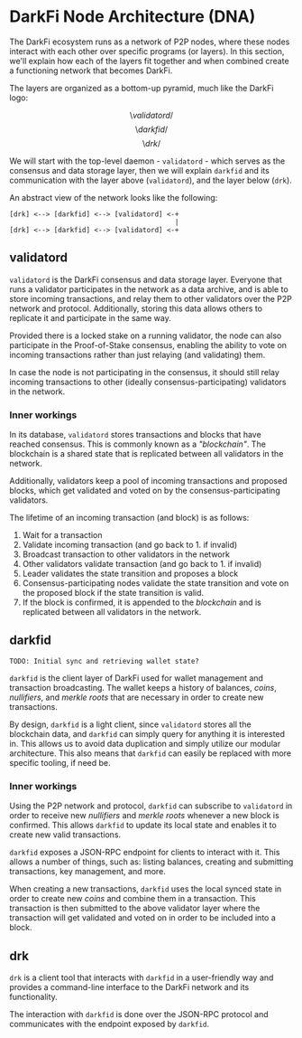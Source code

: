 DarkFi Node Architecture (DNA)
==============================

The DarkFi ecosystem runs as a network of P2P nodes, where these nodes
interact with each other over specific programs (or layers). In this
section, we'll explain how each of the layers fit together and when
combined create a functioning network that becomes DarkFi.

The layers are organized as a bottom-up pyramid, much like the
DarkFi logo:

$$ \setminus validatord / $$
$$  \setminus darkfid  / $$
$$   \setminus drk   / $$

We will start with the top-level daemon - `validatord` - which
serves as the consensus and data storage layer, then we will explain
`darkfid` and its communication with the layer above (`validatord`),
and the layer below (`drk`).

An abstract view of the network looks like the following:

```
[drk] <--> [darkfid] <--> [validatord] <-+
                                         |
[drk] <--> [darkfid] <--> [validatord] <-+
```


## validatord

`validatord` is the DarkFi consensus and data storage layer. Everyone
that runs a validator participates in the network as a data archive,
and is able to store incoming transactions, and relay them to
other validators over the P2P network and protocol. Additionally,
storing this data allows others to replicate it and participate in
the same way.

Provided there is a locked stake on a running validator, the node
can also participate in the Proof-of-Stake consensus, enabling the
ability to vote on incoming transactions rather than just relaying
(and validating) them.

In case the node is not participating in the consensus, it should still
relay incoming transactions to other (ideally consensus-participating)
validators in the network.

### Inner workings

In its database, `validatord` stores transactions and blocks that
have reached consensus. This is commonly known as a _"blockchain"_.
The blockchain is a shared state that is replicated between all
validators in the network.

Additionally, validators keep a pool of incoming transactions
and proposed blocks, which get validated and voted on by the
consensus-participating validators.

The lifetime of an incoming transaction (and block) is as follows:

1. Wait for a transaction
2. Validate incoming transaction (and go back to 1. if invalid)
3. Broadcast transaction to other validators in the network
4. Other validators validate transaction (and go back to 1. if invalid)
5. Leader validates the state transition and proposes a block
6. Consensus-participating nodes validate the state transition and
   vote on the proposed block if the state transition is valid.
7. If the block is confirmed, it is appended to the _blockchain_ and
   is replicated between all validators in the network.


## darkfid

`TODO: Initial sync and retrieving wallet state?`

`darkfid` is the client layer of DarkFi used for wallet management
and transaction broadcasting. The wallet keeps a history of balances,
_coins_, _nullifiers_, and _merkle roots_ that are necessary in order
to create new transactions.

By design, `darkfid` is a light client, since `validatord` stores all
the blockchain data, and `darkfid` can simply query for anything it
is interested in. This allows us to avoid data duplication and simply
utilize our modular architecture. This also means that `darkfid` can
easily be replaced with more specific tooling, if need be.

### Inner workings

Using the P2P network and protocol, `darkfid` can subscribe to
`validatord` in order to receive new _nullifiers_ and _merkle roots_
whenever a new block is confirmed. This allows `darkfid` to update
its local state and enables it to create new valid transactions.

`darkfid` exposes a JSON-RPC endpoint for clients to interact with it.
This allows a number of things, such as: listing balances, creating
and submitting transactions, key management, and more.

When creating a new transactions, `darkfid` uses the local synced state
in order to create new _coins_ and combine them in a transaction. This
transaction is then submitted to the above validator layer where the
transaction will get validated and voted on in order to be included
into a block.


## drk

`drk` is a client tool that interacts with `darkfid` in a user-friendly
way and provides a command-line interface to the DarkFi network and
its functionality.

The interaction with `darkfid` is done over the JSON-RPC protocol
and communicates with the endpoint exposed by `darkfid`.
